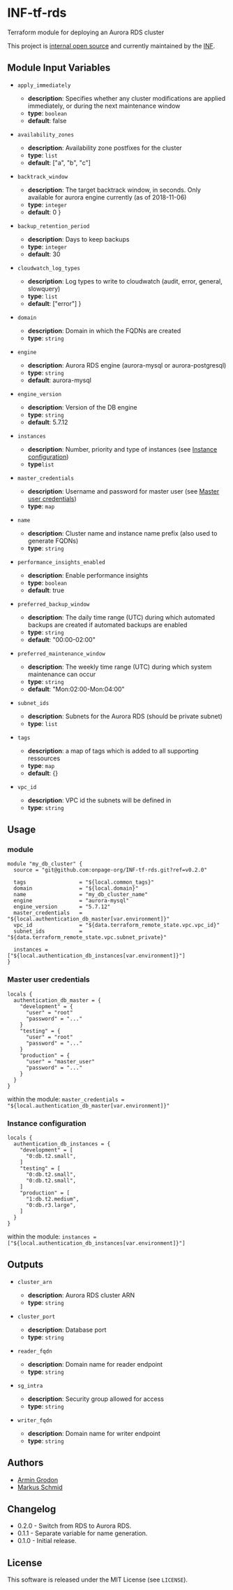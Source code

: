 # INF-tf-rds

Terraform module for deploying an Aurora RDS cluster

This project is [internal open source](https://en.wikipedia.org/wiki/Inner_source)
and currently maintained by the [INF](https://github.com/orgs/onpage-org/teams/inf).

## Module Input Variables

- `apply_immediately`
    - __description__: Specifies whether any cluster modifications are applied immediately, or during the next maintenance window
    - __type__: `boolean`
    - __default__: false

- `availability_zones`
    - __description__: Availability zone postfixes for the cluster
    - __type__: `list`
    - __default__: ["a", "b", "c"]

- `backtrack_window`
    - __description__: The target backtrack window, in seconds. Only available for aurora engine currently (as of 2018-11-06)
    - __type__: `integer`
    - __default__: 0
}
- `backup_retention_period`
    - __description__: Days to keep backups
    - __type__: `integer`
    - __default__: 30

- `cloudwatch_log_types`
    - __description__: Log types to write to cloudwatch (audit, error, general, slowquery)
    - __type__: `list`
    - __default__: ["error"]
}
- `domain`
    - __description__: Domain in which the FQDNs are created
    - __type__: `string`

- `engine`
    - __description__: Aurora RDS engine (aurora-mysql or aurora-postgresql)
    - __type__: `string`
    - __default__: aurora-mysql

- `engine_version`
    - __description__: Version of the DB engine
    - __type__: `string`
    - __default__: 5.7.12

- `instances`
    - __description__: Number, priority and type of instances (see [Instance configuration](#instance-configuration))
    - __type__`list`

- `master_credentials`
    - __description__: Username and password for master user (see [Master user credentials](#master-user-credentials))
    - __type__: `map`

- `name`
    -  __description__: Cluster name and instance name prefix (also used to generate FQDNs)
    -  __type__: `string`

- `performance_insights_enabled`
    - __description__: Enable performance insights
    - __type__: `boolean`
    - __default__: true

- `preferred_backup_window`
    - __description__: The daily time range (UTC) during which automated backups are created if automated backups are enabled
    - __type__: `string`
    - __default__: "00:00-02:00"

- `preferred_maintenance_window`
    - __description__: The weekly time range (UTC) during which system maintenance can occur
    - __type__: `string`
    - __default__: "Mon:02:00-Mon:04:00"

- `subnet_ids`
    - __description__: Subnets for the Aurora RDS (should be private subnet)
    - __type__: `list`

- `tags`
    -  __description__: a map of tags which is added to all supporting ressources
    -  __type__: `map`
    -  __default__: {}

- `vpc_id`
    -  __description__: VPC id the subnets will be defined in
    -  __type__: `string`


## Usage

### module
```
module "my_db_cluster" {
  source = "git@github.com:onpage-org/INF-tf-rds.git?ref=v0.2.0"

  tags                 = "${local.common_tags}"
  domain               = "${local.domain}"
  name                 = "my_db_cluster_name"
  engine               = "aurora-mysql"
  engine_version       = "5.7.12"
  master_credentials   = "${local.authentication_db_master[var.environment]}"
  vpc_id               = "${data.terraform_remote_state.vpc.vpc_id}"
  subnet_ids           = "${data.terraform_remote_state.vpc.subnet_private}"

  instances = ["${local.authentication_db_instances[var.environment]}"]
}
```

### Master user credentials
```hcl
locals {
  authentication_db_master = {
    "development" = {
      "user" = "root"
      "password" = "..."
    }
    "testing" = {
      "user" = "root"
      "password" = "..."
    }
    "production" = {
      "user" = "master_user"
      "password" = "..."
    }
  }
}
```
within the module:
`master_credentials = "${local.authentication_db_master[var.environment]}"`

### Instance configuration

```hcl
locals {
  authentication_db_instances = {
    "development" = [
      "0:db.t2.small",
    ]
    "testing" = [
      "0:db.t2.small",
      "0:db.t2.small",
    ]
    "production" = [
      "1:db.t2.medium",
      "0:db.r3.large",
    ]
  }
}
```
within the module:
`instances = ["${local.authentication_db_instances[var.environment]}"]`

## Outputs

- `cluster_arn`
    -  __description__: Aurora RDS cluster ARN
    -  __type__: `string`

- `cluster_port`
    -  __description__: Database port
    -  __type__: `string`

- `reader_fqdn`
    -  __description__: Domain name for reader endpoint
    -  __type__: `string`

- `sg_intra`
    -  __description__: Security group allowed for access
    -  __type__: `string`

- `writer_fqdn`
    -  __description__: Domain name for writer endpoint
    -  __type__: `string`


## Authors

- [Armin Grodon](https://github.com/x4121)
- [Markus Schmid](https://github.com/h0raz)

## Changelog

- 0.2.0 - Switch from RDS to Aurora RDS.
- 0.1.1 - Separate variable for name generation.
- 0.1.0 - Initial release.

## License

This software is released under the MIT License (see `LICENSE`).
